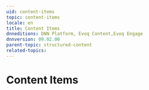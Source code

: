 ```yaml
---
uid: content-items
topic: content-items
locale: en
title: Content Items
dnneditions: DNN Platform, Evoq Content,Evoq Engage
dnnversion: 09.02.00
parent-topic: structured-content
related-topics:
---
```


# Content Items